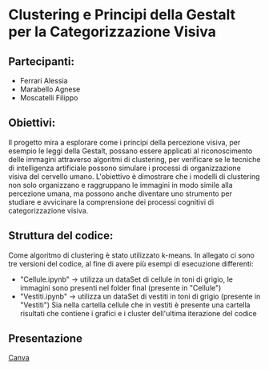 # Clustering e Principi della Gestalt per la Categorizzazione Visiva

## Partecipanti:

- Ferrari Alessia
- Marabello Agnese
- Moscatelli Filippo

## Obiettivi:

Il progetto mira a esplorare come i principi della percezione visiva, per esempio le leggi della Gestalt, possano essere applicati al riconoscimento delle immagini attraverso algoritmi di clustering, per verificare se le tecniche di intelligenza artificiale possono simulare i processi di organizzazione visiva del cervello umano. L'obiettivo è dimostrare che i modelli di clustering non solo organizzano e raggruppano le immagini in modo simile alla percezione umana, ma possono anche diventare uno strumento per studiare e avvicinare la comprensione dei processi cognitivi di categorizzazione visiva.

## Struttura del codice:

Come algoritmo di clustering è stato utilizzato k-means. In allegato ci sono tre versioni del codice, al fine di avere più esempi di esecuzione differenti:

- "Cellule.ipynb" -> utilizza un dataSet di cellule in toni di grigio, le immagini sono presenti nel folder final (presente in "Cellule")
- "Vestiti.ipynb" -> utilizza un dataSet di vestiti in toni di grigio (presente in "Vestiti")
Sia nella cartella cellule che in vestiti è presente una cartella risultati che contiene i grafici e i cluster dell'ultima iterazione del codice

## Presentazione

[Canva](https://trail.canva.com/CL0/https:%2F%2Fwww.canva.com%2Fdesign%2FDAGW1JlAZjs%2Fshare%3Finvite=F-3cr23tophQcdPfkxN5Zg%26utm_campaign=designshare%26utm_medium=email%26utm_source=shareButton/2/010001933f3bfa81-53139258-608e-45f9-9060-f2666221fc72-000000/5bCzNMy7_IcOr1T2rZvlEsoSP3WJ7UUcdZjZofHPFA0=379)
